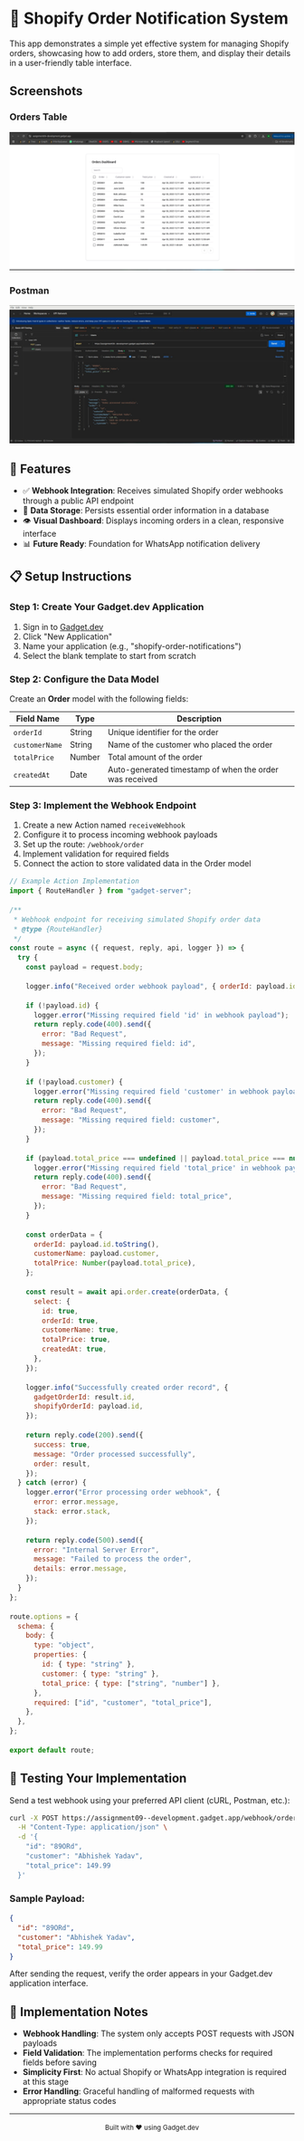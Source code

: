 # 📱 Shopify Order Notification System

This app demonstrates a simple yet effective system for managing Shopify orders, showcasing how to add orders, store them, and display their details in a user-friendly table interface.

## Screenshots

### Orders Table

![Orders Table Screenshot](screenshots/table.png)

### Postman

![Postman View](screenshots/postman.jpeg)

## 🚀 Features

- ✅ **Webhook Integration**: Receives simulated Shopify order webhooks through a public API endpoint
- 💾 **Data Storage**: Persists essential order information in a database
- 👁️ **Visual Dashboard**: Displays incoming orders in a clean, responsive interface
- 📊 **Future Ready**: Foundation for WhatsApp notification delivery

## 📋 Setup Instructions

### Step 1: Create Your Gadget.dev Application

1. Sign in to [Gadget.dev](https://gadget.dev)
2. Click "New Application"
3. Name your application (e.g., "shopify-order-notifications")
4. Select the blank template to start from scratch

### Step 2: Configure the Data Model

Create an **Order** model with the following fields:

| Field Name     | Type   | Description                                             |
| -------------- | ------ | ------------------------------------------------------- |
| `orderId`      | String | Unique identifier for the order                         |
| `customerName` | String | Name of the customer who placed the order               |
| `totalPrice`   | Number | Total amount of the order                               |
| `createdAt`    | Date   | Auto-generated timestamp of when the order was received |

### Step 3: Implement the Webhook Endpoint

1. Create a new Action named `receiveWebhook`
2. Configure it to process incoming webhook payloads
3. Set up the route: `/webhook/order`
4. Implement validation for required fields
5. Connect the action to store validated data in the Order model

```javascript
// Example Action Implementation
import { RouteHandler } from "gadget-server";

/**
 * Webhook endpoint for receiving simulated Shopify order data
 * @type {RouteHandler}
 */
const route = async ({ request, reply, api, logger }) => {
  try {
    const payload = request.body;

    logger.info("Received order webhook payload", { orderId: payload.id });

    if (!payload.id) {
      logger.error("Missing required field 'id' in webhook payload");
      return reply.code(400).send({
        error: "Bad Request",
        message: "Missing required field: id",
      });
    }

    if (!payload.customer) {
      logger.error("Missing required field 'customer' in webhook payload");
      return reply.code(400).send({
        error: "Bad Request",
        message: "Missing required field: customer",
      });
    }

    if (payload.total_price === undefined || payload.total_price === null) {
      logger.error("Missing required field 'total_price' in webhook payload");
      return reply.code(400).send({
        error: "Bad Request",
        message: "Missing required field: total_price",
      });
    }

    const orderData = {
      orderId: payload.id.toString(),
      customerName: payload.customer,
      totalPrice: Number(payload.total_price),
    };

    const result = await api.order.create(orderData, {
      select: {
        id: true,
        orderId: true,
        customerName: true,
        totalPrice: true,
        createdAt: true,
      },
    });

    logger.info("Successfully created order record", {
      gadgetOrderId: result.id,
      shopifyOrderId: payload.id,
    });

    return reply.code(200).send({
      success: true,
      message: "Order processed successfully",
      order: result,
    });
  } catch (error) {
    logger.error("Error processing order webhook", {
      error: error.message,
      stack: error.stack,
    });

    return reply.code(500).send({
      error: "Internal Server Error",
      message: "Failed to process the order",
      details: error.message,
    });
  }
};

route.options = {
  schema: {
    body: {
      type: "object",
      properties: {
        id: { type: "string" },
        customer: { type: "string" },
        total_price: { type: ["string", "number"] },
      },
      required: ["id", "customer", "total_price"],
    },
  },
};

export default route;
```

## 🧪 Testing Your Implementation

Send a test webhook using your preferred API client (cURL, Postman, etc.):

```bash
curl -X POST https://assignment09--development.gadget.app/webhook/order \
  -H "Content-Type: application/json" \
  -d '{
    "id": "89ORd",
    "customer": "Abhishek Yadav",
    "total_price": 149.99
  }'
```

### Sample Payload:

```json
{
  "id": "89ORd",
  "customer": "Abhishek Yadav",
  "total_price": 149.99
}
```

After sending the request, verify the order appears in your Gadget.dev application interface.

## 📝 Implementation Notes

- **Webhook Handling**: The system only accepts POST requests with JSON payloads
- **Field Validation**: The implementation performs checks for required fields before saving
- **Simplicity First**: No actual Shopify or WhatsApp integration is required at this stage
- **Error Handling**: Graceful handling of malformed requests with appropriate status codes

---

<p align="center">
  <small>Built with ❤️ using Gadget.dev</small>
</p>
